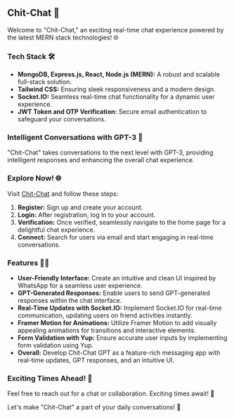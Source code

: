 ## Chit-Chat 🚀

Welcome to "Chit-Chat," an exciting real-time chat experience powered by the latest MERN stack technologies! 🌐

### Tech Stack 🛠️

- **MongoDB, Express.js, React, Node.js (MERN):** A robust and scalable full-stack solution.
- **Tailwind CSS:** Ensuring sleek responsiveness and a modern design.
- **Socket.IO:** Seamless real-time chat functionality for a dynamic user experience.
- **JWT Token and OTP Verification:** Secure email authentication to safeguard your conversations.

### Intelligent Conversations with GPT-3 💬

"Chit-Chat" takes conversations to the next level with GPT-3, providing intelligent responses and enhancing the overall chat experience.

### Explore Now! 🌐

Visit [Chit-Chat](https://chitchat-chir.netlify.app/) and follow these steps:

1. **Register:** Sign up and create your account.
2. **Login:** After registration, log in to your account.
3. **Verification:** Once verified, seamlessly navigate to the home page for a delightful chat experience.
4. **Connect:** Search for users via email and start engaging in real-time conversations.

### Features 👩‍💻

- **User-Friendly Interface:** Create an intuitive and clean UI inspired by WhatsApp for a seamless user experience.
- **GPT-Generated Responses:** Enable users to send GPT-generated responses within the chat interface.
- **Real-Time Updates with Socket.IO:** Implement Socket.IO for real-time communication, updating users on friend activities instantly.
- **Framer Motion for Animations:** Utilize Framer Motion to add visually appealing animations for transitions and interactive elements.
- **Form Validation with Yup:** Ensure accurate user inputs by implementing form validation using Yup.
- **Overall:** Develop Chit-Chat GPT as a feature-rich messaging app with real-time updates, GPT responses, and an intuitive UI.

### Exciting Times Ahead! 🌟

Feel free to reach out for a chat or collaboration. Exciting times await! 📧

Let's make "Chit-Chat" a part of your daily conversations! 🚀
